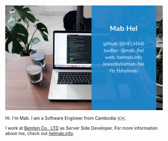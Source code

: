 ![header](https://raw.githubusercontent.com/HELMAB/HELMAB/master/assets/img/header.jpg)

Hi. I'm Mab. I am a Software Engineer from Cambodia 🇰🇭.

I work at [Beniten Co., LTD](https://beniten.com) as Server Side Developer. For more information about me, check out [helmab.info](https://helmab.info).
